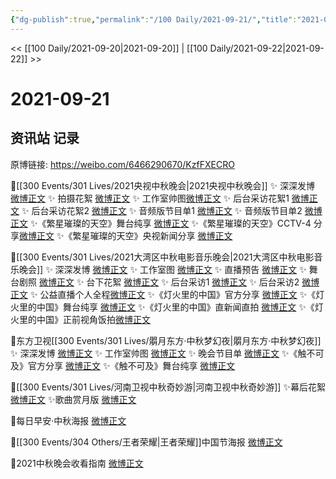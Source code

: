 ```yaml
---
{"dg-publish":true,"permalink":"/100 Daily/2021-09-21/","title":"2021-09-21","created":"2023-04-10T14:22:25.769+08:00","updated":"2023-04-10T14:23:07.573+08:00"}
---
```



<< [[100 Daily/2021-09-20\|2021-09-20]] | [[100 Daily/2021-09-22\|2021-09-22]] >>

# 2021-09-21

## 资讯站 记录

原博链接: https://weibo.com/6466290670/KzfFXECRO

🌟[[300 Events/301 Lives/2021央视中秋晚会\|2021央视中秋晚会]]
✨ 深深发博 [微博正文](https://m.weibo.cn/6466290670/4683984091487457)
✨ 拍摄花絮 [微博正文](https://m.weibo.cn/6466290670/4683898028819631)
✨ 工作室帅图[微博正文](https://m.weibo.cn/6466290670/4684004785129434)
✨ 后台采访花絮1 [微博正文](https://m.weibo.cn/6466290670/4683861014087239)
✨ 后台采访花絮2 [微博正文](https://m.weibo.cn/6466290670/4683964339721677)
✨ 音频版节目单1 [微博正文](https://m.weibo.cn/6466290670/4683861014087239)
✨ 音频版节目单2 [微博正文](https://m.weibo.cn/6466290670/4683895499656684)
✨《繁星璀璨的天空》舞台纯享 [微博正文](https://m.weibo.cn/6466290670/4684005548492494)
✨《繁星璀璨的天空》CCTV-4 分享[微博正文](https://m.weibo.cn/6466290670/4683983381858998)
✨《繁星璀璨的天空》央视新闻分享 [微博正文](https://m.weibo.cn/6466290670/4683985844182611)

🌟[[300 Events/301 Lives/2021大湾区中秋电影音乐晚会\|2021大湾区中秋电影音乐晚会]]
✨ 深深发博 [微博正文](https://m.weibo.cn/6466290670/4684004555227839)
✨ 工作室图 [微博正文](https://m.weibo.cn/6466290670/4684028743256232)
✨ 直播预告 [微博正文](https://m.weibo.cn/6466290670/4683808546752449)
✨ 舞台剧照 [微博正文](https://m.weibo.cn/6466290670/4683988243324108)
✨ 台下花絮 [微博正文](https://m.weibo.cn/6466290670/4683996195984042)
✨ 后台采访1 [微博正文](https://m.weibo.cn/6466290670/4683995135346346)
✨ 后台采访2 [微博正文](https://m.weibo.cn/6466290670/4683998544265370)
✨ 公益直播个人全程[微博正文](https://m.weibo.cn/6466290670/4684003578481139)
✨《灯火里的中国》官方分享 [微博正文](https://m.weibo.cn/6466290670/4684000314524634)
✨《灯火里的中国》舞台纯享 [微博正文](https://m.weibo.cn/6466290670/4684005045698890)
✨《灯火里的中国》直新闻直拍 [微博正文](https://m.weibo.cn/6466290670/4683996682261096)
✨《灯火里的中国》正前视角饭拍[微博正文](https://m.weibo.cn/5516625428/4684002142982863)

🌟东方卫视[[300 Events/301 Lives/朤月东方·中秋梦幻夜\|朤月东方·中秋梦幻夜]]
✨ 深深发博 [微博正文](https://m.weibo.cn/6466290670/4683970145423655)
✨ 工作室帅图 [微博正文](https://m.weibo.cn/6466290670/4683997404464342)
✨ 晚会节目单 [微博正文](https://m.weibo.cn/6466290670/4683810941961958)
✨《触不可及》官方分享 [微博正文](https://m.weibo.cn/6466290670/4683970921111502)
✨《触不可及》舞台纯享 [微博正文](https://m.weibo.cn/6466290670/4684011798791012)

🌟[[300 Events/301 Lives/河南卫视中秋奇妙游\|河南卫视中秋奇妙游]]
✨幕后花絮 [微博正文](https://m.weibo.cn/6466290670/4683827853132257)
✨歌曲赏月版 [微博正文](https://m.weibo.cn/6466290670/4683948841766566)

🌟每日早安·中秋海报 [微博正文](https://m.weibo.cn/6466290670/4683777123288053)

🌟[[300 Events/304 Others/王者荣耀\|王者荣耀]]中国节海报 [微博正文](https://m.weibo.cn/6466290670/4683850033136984)

🌟2021中秋晚会收看指南 [微博正文](https://m.weibo.cn/6466290670/4683822011255672)
